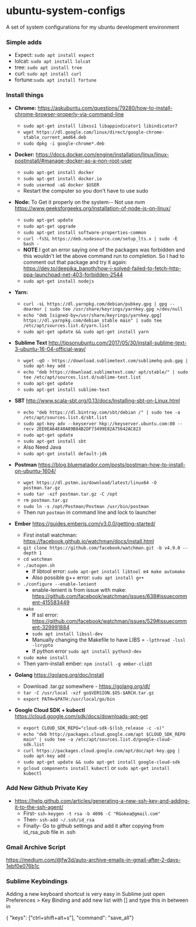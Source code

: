 # ubuntu-system-configs
A set of system configurations for my ubuntu development environment

### Simple adds
  * Expect: `sudo apt install expect` 
  * lolcat: `sudo apt install lolcat`
  * tree:   `sudo apt install tree`
  * curl:   `sudo apt install curl`
  * fortune:`sudo apt install fortune` 

### Install things
  *  **Chrome:** https://askubuntu.com/questions/79280/how-to-install-chrome-browser-properly-via-command-line
      * `sudo apt-get install libxss1 libappindicator1 libindicator7`
      * `wget https://dl.google.com/linux/direct/google-chrome-stable_current_amd64.deb`
      * `sudo dpkg -i google-chrome*.deb`

  *  **Docker:** https://docs.docker.com/engine/installation/linux/linux-postinstall/#manage-docker-as-a-non-root-user
      * `sudo apt-get install docker`
      * `sudo apt-get install docker.io`
      * `sudo usermod -aG docker $USER`
      * Restart the computer so you don't have to use sudo
    
  *  **Node:**  To Get it properly on the system-- Not use nvm https://www.geeksforgeeks.org/installation-of-node-js-on-linux/
      * `sudo apt-get update`
      * `sudo apt-get upgrade`
      * `sudo apt-get install software-properties-common`
      * `curl -fsSL https://deb.nodesource.com/setup_lts.x | sudo -E bash -`
      * **NOTE** I got an error saying one of the packages was forbidden and this wouldn't let the above command run to completion.  So I had to comment out that package and try it again: https://dev.to/deepika_banoth/how-i-solved-failed-to-fetch-http-ppa-launchpad-net-403-forbidden-2544
      * `sudo apt-get install nodejs`
  
  *  **Yarn:** 
      * `curl -sL https://dl.yarnpkg.com/debian/pubkey.gpg | gpg --dearmor | sudo tee /usr/share/keyrings/yarnkey.gpg >/dev/null`
      * `echo "deb [signed-by=/usr/share/keyrings/yarnkey.gpg] https://dl.yarnpkg.com/debian stable main" | sudo tee /etc/apt/sources.list.d/yarn.list`
      * `sudo apt-get update && sudo apt-get install yarn`
  
  *  **Sublime Text**  http://tipsonubuntu.com/2017/05/30/install-sublime-text-3-ubuntu-16-04-official-way/
      * `wget -qO - https://download.sublimetext.com/sublimehq-pub.gpg | sudo apt-key add -`
      * `echo "deb https://download.sublimetext.com/ apt/stable/" | sudo tee /etc/apt/sources.list.d/sublime-text.list`
      * `sudo apt-get update`
      * `sudo apt-get install sublime-text`
  
  *  **SBT**  http://www.scala-sbt.org/0.13/docs/Installing-sbt-on-Linux.html
      * `echo "deb https://dl.bintray.com/sbt/debian /" | sudo tee -a /etc/apt/sources.list.d/sbt.list`
      * `sudo apt-key adv --keyserver hkp://keyserver.ubuntu.com:80 --recv 2EE0EA64E40A89B84B2DF73499E82A75642AC823`
      * `sudo apt-get update`
      * `sudo apt-get install sbt`
      * Also Need Java
      * `sudo apt-get install default-jdk`

  *  **Postman**  https://blog.bluematador.com/posts/postman-how-to-install-on-ubuntu-1604/
      * `wget https://dl.pstmn.io/download/latest/linux64 -O postman.tar.gz`
      * `sudo tar -xzf postman.tar.gz -C /opt`
      * `rm postman.tar.gz`
      * `sudo ln -s /opt/Postman/Postman /usr/bin/postman`
      * Then run `postman` in command line and lock to launcher

  *  **Ember**  https://guides.emberjs.com/v3.0.0/getting-started/
      * First install watchman:  https://facebook.github.io/watchman/docs/install.html
      * `git clone https://github.com/facebook/watchman.git -b v4.9.0 --depth 1`
      * `cd watchman`
      * `./autogen.sh`
        * If libtool error: `sudo apt-get install libtool m4 make automake`
        * Also possible g++ error: `sudo apt install g++`
      * `./configure --enable-lenient`
        * enable-lenient is from issue with make: https://github.com/facebook/watchman/issues/638#issuecomment-415583449
      * `make`
        * If ssl error: https://github.com/facebook/watchman/issues/529#issuecomment-329991884
        * `sudo apt install libssl-dev`
        * Manually changing the Makefile to have LIBS = `-lpthread -lssl -lcrypto`
        * If python error `sudo apt install python3-dev`
      * `sudo make install`
      * Then yarn-install ember: `npm install -g ember-cli@3`
  
  * **Golang**  https://golang.org/doc/install
      * Download .tar.gz somewhere - https://golang.org/dl/
      * `tar -C /usr/local -xzf go$VERSION.$OS-$ARCH.tar.gz`
      * `export PATH=$PATH:/usr/local/go/bin`


  * **Google Cloud SDK + kubectl**  https://cloud.google.com/sdk/docs/downloads-apt-get
      * `export CLOUD_SDK_REPO="cloud-sdk-$(lsb_release -c -s)"`
      * `echo "deb http://packages.cloud.google.com/apt $CLOUD_SDK_REPO main" | sudo tee -a /etc/apt/sources.list.d/google-cloud-sdk.list`
      * `curl https://packages.cloud.google.com/apt/doc/apt-key.gpg | sudo apt-key add -`
      * `sudo apt-get update && sudo apt-get install google-cloud-sdk`
      * `gcloud components install kubectl` or `sudo apt-get install kubectl`

  
### Add New Github Private Key
  * https://help.github.com/articles/generating-a-new-ssh-key-and-adding-it-to-the-ssh-agent/
    * First-  `ssh-keygen -t rsa -b 4096 -C "RGokea@gmail.com"`
    * Then-  `ssh-add ~/.ssh/id_rsa`
    * Finally- Go to github settings and add it after copying from id_rsa_pub file in .ssh

### Gmail Archive Script
https://medium.com/@fw3d/auto-archive-emails-in-gmail-after-2-days-1ebf0e076b1c

### Sublime Keybindings
Adding a new keyboard shortcut is very easy in Sublime just open Preferences > Key Binding and add new list with [] and type this in between in

{ "keys": ["ctrl+shift+alt+s"], "command": "save_all"}
